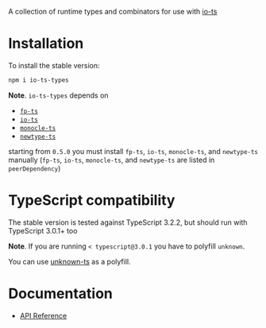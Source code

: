 A collection of runtime types and combinators for use with [io-ts](https://github.com/gcanti/io-ts)

# Installation

To install the stable version:

```sh
npm i io-ts-types
```

**Note**. `io-ts-types` depends on

- [`fp-ts`](https://github.com/gcanti/fp-ts)
- [`io-ts`](https://github.com/gcanti/io-ts)
- [`monocle-ts`](https://github.com/gcanti/monocle-ts)
- [`newtype-ts`](https://github.com/gcanti/newtype-ts)

starting from `0.5.0` you must install `fp-ts`, `io-ts`, `monocle-ts`,
and `newtype-ts` manually (`fp-ts`, `io-ts`, `monocle-ts`, and `newtype-ts` are listed in `peerDependency`)

# TypeScript compatibility

The stable version is tested against TypeScript 3.2.2, but should run with TypeScript 3.0.1+ too

**Note**. If you are running `< typescript@3.0.1` you have to polyfill `unknown`.

You can use [unknown-ts](https://github.com/gcanti/unknown-ts) as a polyfill.

# Documentation

- [API Reference](https://gcanti.github.io/io-ts-types)
